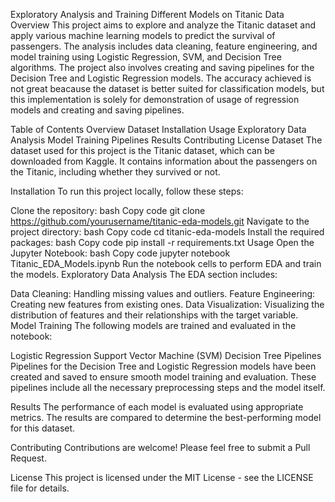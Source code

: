 Exploratory Analysis and Training Different Models on Titanic Data
Overview
This project aims to explore and analyze the Titanic dataset and apply various machine learning models to predict the survival of passengers. The analysis includes data cleaning, feature engineering, and model training using Logistic Regression, SVM, and Decision Tree algorithms. The project also involves creating and saving pipelines for the Decision Tree and Logistic Regression models. The accuracy achieved is not great beacause the dataset is better suited for classification models, but this implementation is solely for demonstration of usage of regression models and creating and saving pipelines.

Table of Contents
Overview
Dataset
Installation
Usage
Exploratory Data Analysis
Model Training
Pipelines
Results
Contributing
License
Dataset
The dataset used for this project is the Titanic dataset, which can be downloaded from Kaggle. It contains information about the passengers on the Titanic, including whether they survived or not.

Installation
To run this project locally, follow these steps:

Clone the repository:
bash
Copy code
git clone https://github.com/yourusername/titanic-eda-models.git
Navigate to the project directory:
bash
Copy code
cd titanic-eda-models
Install the required packages:
bash
Copy code
pip install -r requirements.txt
Usage
Open the Jupyter Notebook:
bash
Copy code
jupyter notebook Titanic_EDA_Models.ipynb
Run the notebook cells to perform EDA and train the models.
Exploratory Data Analysis
The EDA section includes:

Data Cleaning: Handling missing values and outliers.
Feature Engineering: Creating new features from existing ones.
Data Visualization: Visualizing the distribution of features and their relationships with the target variable.
Model Training
The following models are trained and evaluated in the notebook:

Logistic Regression
Support Vector Machine (SVM)
Decision Tree
Pipelines
Pipelines for the Decision Tree and Logistic Regression models have been created and saved to ensure smooth model training and evaluation. These pipelines include all the necessary preprocessing steps and the model itself.

Results
The performance of each model is evaluated using appropriate metrics. The results are compared to determine the best-performing model for this dataset.

Contributing
Contributions are welcome! Please feel free to submit a Pull Request.

License
This project is licensed under the MIT License - see the LICENSE file for details.
